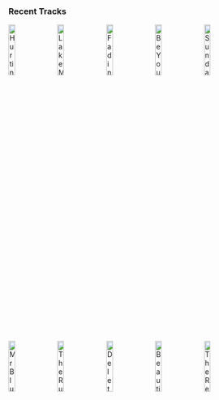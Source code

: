 ### Recent Tracks
[<img src='https://lastfm.freetls.fastly.net/i/u/300x300/1ebda4682748a70a07d076bd486dde23.png' width='16%' height='16%' alt='Hurting on Purpose (feat. K.Flay)'>](https://www.last.fm/music/whethan/_/hurting%2bon%2bpurpose%2b%2528feat.%2bk.flay%2529)&nbsp;&nbsp;&nbsp;&nbsp;[<img src='https://lastfm.freetls.fastly.net/i/u/300x300/912e68d6424d41238d4340bd38b4b010.png' width='16%' height='16%' alt='Lake Michigan'>](https://www.last.fm/music/rogue%2bwave/_/lake%2bmichigan)&nbsp;&nbsp;&nbsp;&nbsp;[<img src='https://lastfm.freetls.fastly.net/i/u/300x300/4fd97759ef0ac62ee22df590fa3162fa.png' width='16%' height='16%' alt='Fading'>](https://www.last.fm/music/shallou/_/fading)&nbsp;&nbsp;&nbsp;&nbsp;[<img src='https://lastfm.freetls.fastly.net/i/u/300x300/1912b6cae2e96971d0356a08197e9847.png' width='16%' height='16%' alt='Be Your Man'>](https://www.last.fm/music/rhys%2blewis/_/be%2byour%2bman)&nbsp;&nbsp;&nbsp;&nbsp;[<img src='https://lastfm.freetls.fastly.net/i/u/300x300/4a6e89751f58fcd6d73b351cb7dc724a.png' width='16%' height='16%' alt='Sunday Morning (feat. Josie Dunne)'>](https://www.last.fm/music/matoma/_/sunday%2bmorning%2b%2528feat.%2bjosie%2bdunne%2529)&nbsp;&nbsp;&nbsp;&nbsp;<br>[<img src='https://lastfm.freetls.fastly.net/i/u/300x300/b65b8622bc1d4879c88ffa3472b3a161.png' width='16%' height='16%' alt='Mr Blue'>](https://www.last.fm/music/catherine%2bfeeny/_/mr%2bblue)&nbsp;&nbsp;&nbsp;&nbsp;[<img src='https://lastfm.freetls.fastly.net/i/u/300x300/7b16934ff72a31750013bfa3111f79a2.png' width='16%' height='16%' alt='The Rules'>](https://www.last.fm/music/dave%2bmonks/_/the%2brules)&nbsp;&nbsp;&nbsp;&nbsp;[<img src='https://lastfm.freetls.fastly.net/i/u/300x300/e0e08b59975eedd8a93e379bc5eefe6b.png' width='16%' height='16%' alt='Deleter'>](https://www.last.fm/music/grouplove/_/deleter)&nbsp;&nbsp;&nbsp;&nbsp;[<img src='https://lastfm.freetls.fastly.net/i/u/300x300/d843b1e41ddf5282f37709951186d34e.png' width='16%' height='16%' alt='Beautiful People (feat. Khalid)'>](https://www.last.fm/music/ed%2bsheeran/_/beautiful%2bpeople%2b%2528feat.%2bkhalid%2529)&nbsp;&nbsp;&nbsp;&nbsp;[<img src='https://lastfm.freetls.fastly.net/i/u/300x300/b8ad230db503ebbb87f3f618e59c9b30.png' width='16%' height='16%' alt='The Real Thing'>](https://www.last.fm/music/kyle%2breynolds/_/the%2breal%2bthing)&nbsp;&nbsp;&nbsp;&nbsp;<br>